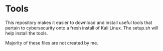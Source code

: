 # Tools
This repository makes it easier to download and install useful tools that pertain to cybersecurity onto a fresh install of Kali Linux. The setup.sh will help install the tools. 

Majority of these files are not created by me.
